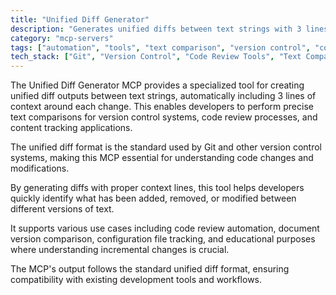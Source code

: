 ```yaml
---
title: "Unified Diff Generator"
description: "Generates unified diffs between text strings with 3 lines of context for precise comparison in version control and code review workflows."
category: "mcp-servers"
tags: ["automation", "tools", "text comparison", "version control", "code review"]
tech_stack: ["Git", "Version Control", "Code Review Tools", "Text Comparison"]
---
```


The Unified Diff Generator MCP provides a specialized tool for creating unified diff outputs between text strings, automatically including 3 lines of context around each change. This enables developers to perform precise text comparisons for version control systems, code review processes, and content tracking applications.

The unified diff format is the standard used by Git and other version control systems, making this MCP essential for understanding code changes and modifications.

By generating diffs with proper context lines, this tool helps developers quickly identify what has been added, removed, or modified between different versions of text. 

It supports various use cases including code review automation, document version comparison, configuration file tracking, and educational purposes where understanding incremental changes is crucial. 

The MCP's output follows the standard unified diff format, ensuring compatibility with existing development tools and workflows.